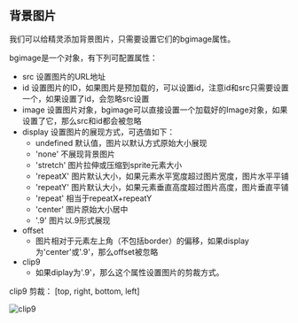 ## 背景图片

我们可以给精灵添加背景图片，只需要设置它们的bgimage属性。

bgimage是一个对象，有下列可配置属性：

- src 设置图片的URL地址
- id 设置图片的ID，如果图片是预加载的，可以设置id，注意id和src只需要设置一个，如果设置了id，会忽略src设置
- image 设置图片对象，bgimage可以直接设置一个加载好的Image对象，如果设置了它，那么src和id都会被忽略
- display 设置图片的展现方式，可选值如下：
  - undefined 默认值，图片以默认方式原始大小展现
  - 'none' 不展现背景图片
  - 'stretch' 图片拉伸或压缩到sprite元素大小
  - 'repeatX' 图片默认大小，如果元素水平宽度超过图片宽度，图片水平平铺
  - 'repeatY' 图片默认大小，如果元素垂直高度超过图片高度，图片垂直平铺
  - 'repeat' 相当于repeatX+repeatY
  - 'center' 图片原始大小居中
  - '.9' 图片以.9形式展现
- offset
  - 图片相对于元素左上角（不包括border）的偏移，如果display为'center'或'.9'，那么offset被忽略
- clip9
  - 如果diplay为'.9'，那么这个属性设置图片的剪裁方式。

clip9 剪裁： [top, right, bottom, left]

![clip9](https://p2.ssl.qhimg.com/t015db23adfa8223dd7.jpg)

<div id="bgimage" class="sprite-container"></div>


<!-- javascript -->
<script src="/js/bgimage.js"></script>
